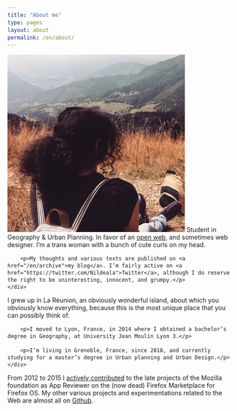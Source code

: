 ```yaml
---
title: "About me"
type: pages
layout: about
permalink: /en/about/
---
```

<section>
    <div class="post">
        <p><img src="/images/layout/logos/ChartreuseGazing-squared-400x400.jpg" alt="My proud look. Or something like that." class="align right avatar">
        Student in Geography &amp; Urban Planning. In favor of an <a href="https://www.mozilla.org/en-US/about/manifesto/">open web</a>, and sometimes web designer. I’m a trans woman with a bunch of cute curls on my head.</p>

        <p>My thoughts and various texts are published on <a href="/en/archive">my blog</a>. I’m fairly active on <a href="https://twitter.com/Nildeala">Twitter</a>, although I do reserve the right to be uninteresting, innocent, and grumpy.</p>
    </div>
</section>


<section>
    <div class="post">
        <p>I grew up in La Réunion, an obviously wonderful island, about which you obviously know everything, because this is the most unique place that you can possibly think of.</p>

        <p>I moved to Lyon, France, in 2014 where I obtained a bachelor’s degree in Geography, at University Jean Moulin Lyon 3.</p>

        <p>I’m living in Grenoble, France, since 2018, and currently studying for a master’s degree in Urban planning and Urban Design.</p>
    </div>
</section>


<section>
    <div class="post">
        <p>From 2012 to 2015 I <a href="https://mozillians.org/en-US/u/Nildeala/">actively contributed</a> to the late projects of the Mozilla foundation as App Reviewer on the (now dead) Firefox Marketplace for Firefox OS.
        My other various projects and experimentations related to the Web are almost all on <a href="https://github.com/Nildeala">Github</a>.</p>
    </div>
</section>
